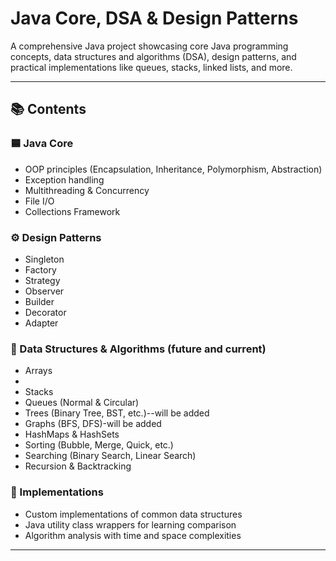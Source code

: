 # Java Core, DSA & Design Patterns

A comprehensive Java project showcasing core Java programming concepts, data structures and algorithms (DSA), design patterns, and practical implementations like queues, stacks, linked lists, and more.

---

## 📚 Contents

### 🟦 Java Core
- OOP principles (Encapsulation, Inheritance, Polymorphism, Abstraction)
- Exception handling
- Multithreading & Concurrency
- File I/O
- Collections Framework

### ⚙️ Design Patterns
- Singleton
- Factory
- Strategy
- Observer
- Builder
- Decorator
- Adapter

### 🧠 Data Structures & Algorithms (future and current)
- Arrays
- 
- Stacks
- Queues (Normal & Circular)
- Trees (Binary Tree, BST, etc.)--will be added
- Graphs (BFS, DFS)-will be added
- HashMaps & HashSets
- Sorting (Bubble, Merge, Quick, etc.)
- Searching (Binary Search, Linear Search)
- Recursion & Backtracking

### 🔨 Implementations
- Custom implementations of common data structures
- Java utility class wrappers for learning comparison
- Algorithm analysis with time and space complexities

---


